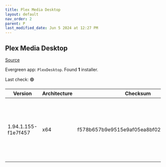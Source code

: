 ```yaml
---
title: Plex Media Desktop
layout: default
nav_order: 2
parent: P
last_modified_date: Jun 5 2024 at 12:27 PM
---
```


## Plex Media Desktop

[Source](https://www.plex.tv/media-server-downloads/)

Evergreen app: `PlexDesktop`. Found **1** installer.

Last check: 🟢

| Version             | Architecture | Checksum                                 | URI                                                                                                                                                                                                              |
| ------------------- | ------------ | ---------------------------------------- | ---------------------------------------------------------------------------------------------------------------------------------------------------------------------------------------------------------------- |
| 1.94.1.155-f1e7f457 | x64          | f578b657b9e9515e9af05ea8bf02361bb50206c5 | [https://downloads.plex.tv/plex-desktop/1.94.1.155-f1e7f457/windows/Plex-1.94.1.155-f1e7f457-x86_64.exe](https://downloads.plex.tv/plex-desktop/1.94.1.155-f1e7f457/windows/Plex-1.94.1.155-f1e7f457-x86_64.exe) |
